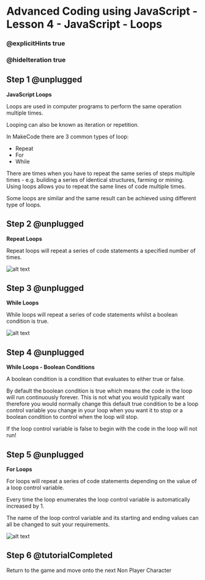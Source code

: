 # Advanced Coding using JavaScript - Lesson 4 - JavaScript - Loops

### @explicitHints true
### @hideIteration true

## Step 1 @unplugged
**JavaScript Loops**

Loops are used in computer programs to perform the same operation multiple times.

Looping can also be known as iteration or repetition.

In MakeCode there are 3 common types of loop:
- Repeat
- For
- While

There are times when you have to repeat the same series of steps multiple times - e.g. building a series of identical structures, farming or mining. Using loops allows you to repeat the same lines of code multiple times.

Some loops are similar and the same result can be achieved using different type of loops.

## Step 2 @unplugged
**Repeat Loops**

Repeat loops will repeat a series of code statements a specified number of times.

![alt text](https://advancedjs.codingcredentials.com/Lesson4/4/images/1.jpg?raw=true "Repeat")

## Step 3 @unplugged
**While Loops**

While loops will repeat a series of code statements whilst a boolean condition is true.

![alt text](https://advancedjs.codingcredentials.com/Lesson4/4/images/2.jpg?raw=true "While")

## Step 4 @unplugged
**While Loops - Boolean Conditions**

A boolean condition is a condition that evaluates to either true or false.

By default the boolean condition is true which means the code in the loop will run continuously forever. This is not what you would typically want therefore you would normally change this default true condition to be a loop control variable you change in your loop when you want it to stop or a boolean condition to control when the loop will stop.

If the loop control variable is false to begin with the code in the loop will not run!

## Step 5 @unplugged
**For Loops**

For loops will repeat a series of code statements depending on the value of a loop control variable.

Every time the loop enumerates the loop control variable is automatically increased by 1.

The name of the loop control variable and its starting and ending values can all be changed to suit your requirements.

![alt text](https://advancedjs.codingcredentials.com/Lesson4/4/images/3.jpg?raw=true "While")

## Step 6 @tutorialCompleted
Return to the game and move onto the next Non Player Character
